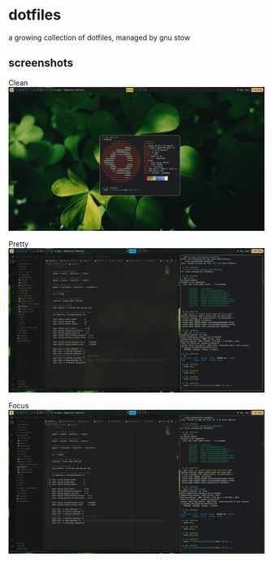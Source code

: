 # dotfiles

a growing collection of dotfiles, managed by gnu stow

## screenshots

Clean
![Clean](clean.png)

Pretty
![Pretty](pretty.png)

Focus
![Focus](focus.png)
